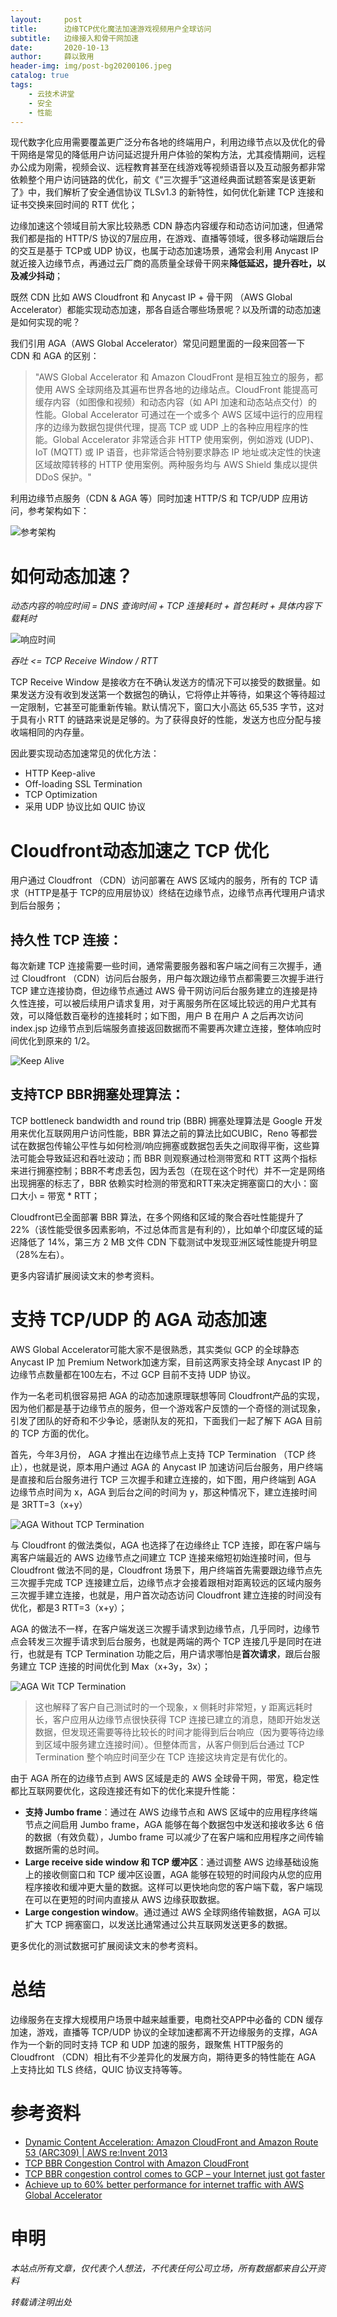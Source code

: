 ```yaml
---
layout:     post
title:      边缘TCP优化魔法加速游戏视频用户全球访问
subtitle:   边缘接入和骨干网加速
date:       2020-10-13
author:     薛以致用
header-img: img/post-bg20200106.jpeg
catalog: true
tags:
    - 云技术讲堂
    - 安全
    - 性能
---
```


现代数字化应用需要覆盖更广泛分布各地的终端用户，利用边缘节点以及优化的骨干网络是常见的降低用户访问延迟提升用户体验的架构方法，尤其疫情期间，远程办公成为刚需，视频会议、远程教育甚至在线游戏等视频语音以及互动服务都非常依赖整个用户访问链路的优化，前文《“三次握手”这道经典面试题答案是该更新了》中，我们解析了安全通信协议 TLSv1.3 的新特性，如何优化新建 TCP 连接和证书交换来回时间的 RTT 优化；

边缘加速这个领域目前大家比较熟悉 CDN 静态内容缓存和动态访问加速，但通常我们都是指的 HTTP/S 协议的7层应用，在游戏、直播等领域，很多移动端跟后台的交互是基于 TCP或 UDP 协议，也属于动态加速场景，通常会利用 Anycast IP 就近接入边缘节点，再通过云厂商的高质量全球骨干网来**降低延迟，提升吞吐，以及减少抖动**；

既然 CDN 比如 AWS Cloudfront 和 Anycast IP + 骨干网 （AWS Global Accelerator）都能实现动态加速，那各自适合哪些场景呢？以及所谓的动态加速是如何实现的呢？

我们引用 AGA（AWS Global Accelerator）常见问题里面的一段来回答一下 CDN 和 AGA 的区别：

> "AWS Global Accelerator 和 Amazon CloudFront 是相互独立的服务，都使用 AWS 全球网络及其遍布世界各地的边缘站点。CloudFront 能提高可缓存内容（如图像和视频）和动态内容（如 API 加速和动态站点交付）的性能。Global Accelerator 可通过在一个或多个 AWS 区域中运行的应用程序的边缘为数据包提供代理，提高 TCP 或 UDP 上的各种应用程序的性能。Global Accelerator 非常适合非 HTTP 使用案例，例如游戏 (UDP)、IoT (MQTT) 或 IP 语音，也非常适合特别要求静态 IP 地址或决定性的快速区域故障转移的 HTTP 使用案例。两种服务均与 AWS Shield 集成以提供 DDoS 保护。"

利用边缘节点服务（CDN & AGA 等）同时加速 HTTP/S 和 TCP/UDP 应用访问，参考架构如下：

![参考架构]({{site.image-srv}}/img/20201013/1.png)

# 如何动态加速？

_动态内容的响应时间 = DNS 查询时间 + TCP 连接耗时 + 首包耗时 + 具体内容下载耗时_

![响应时间]({{site.image-srv}}/img/20201013/2.png)

_吞吐 <= TCP Receive Window / RTT_

TCP Receive Window 是接收方在不确认发送方的情况下可以接受的数据量。如果发送方没有收到发送第一个数据包的确认，它将停止并等待，如果这个等待超过一定限制，它甚至可能重新传输。默认情况下，窗口大小高达 65,535 字节，这对于具有小 RTT 的链路来说是足够的。为了获得良好的性能，发送方也应分配与接收端相同的内存量。

因此要实现动态加速常见的优化方法：

* HTTP Keep-alive
* Off-loading SSL Termination
* TCP Optimization
* 采用 UDP 协议比如 QUIC 协议


# Cloudfront动态加速之 TCP 优化

用户通过 Cloudfront （CDN）访问部署在 AWS 区域内的服务，所有的 TCP 请求（HTTP是基于 TCP的应用层协议）终结在边缘节点，边缘节点再代理用户请求到后台服务；

## **持久性 TCP 连接**：

每次新建 TCP 连接需要一些时间，通常需要服务器和客户端之间有三次握手，通过 Cloudfront （CDN）访问后台服务，用户每次跟边缘节点都需要三次握手进行 TCP 建立连接协商，但边缘节点通过 AWS 骨干网访问后台服务建立的连接是持久性连接，可以被后续用户请求复用，对于离服务所在区域比较远的用户尤其有效，可以降低数百毫秒的连接耗时；如下图，用户 B 在用户 A 之后再次访问 index.jsp 边缘节点到后端服务直接返回数据而不需要再次建立连接，整体响应时间优化到原来的 1/2。

![Keep Alive]({{site.image-srv}}/img/20201013/3.png)

## **支持TCP BBR拥塞处理算法**：

TCP bottleneck bandwidth and round trip (BBR) 拥塞处理算法是 Google 开发用来优化互联网用户访问性能，BBR 算法之前的算法比如CUBIC，Reno 等都尝试在数据包传输公平性与如何检测/响应拥塞或数据包丢失之间取得平衡，这些算法可能会导致延迟和吞吐波动；而 BBR 则观察通过检测带宽和 RTT 这两个指标来进行拥塞控制；BBR不考虑丢包，因为丢包（在现在这个时代）并不一定是网络出现拥塞的标志了，BBR 依赖实时检测的带宽和RTT来决定拥塞窗口的大小：窗口大小 = 带宽 * RTT；

Cloudfront已全面部署 BBR 算法，在多个网络和区域的聚合吞吐性能提升了 22%（该性能受很多因素影响，不过总体而言是有利的），比如单个印度区域的延迟降低了 14%，第三方 2 MB 文件 CDN 下载测试中发现亚洲区域性能提升明显（28%左右）。

更多内容请扩展阅读文末的参考资料。

# 支持 TCP/UDP 的 AGA 动态加速

AWS Global Accelerator可能大家不是很熟悉，其实类似 GCP 的全球静态 Anycast IP 加 Premium Network加速方案，目前这两家支持全球 Anycast IP 的边缘节点数量都在100左右，不过 GCP 目前不支持 UDP 协议。

作为一名老司机很容易把 AGA 的动态加速原理联想等同 Cloudfront产品的实现，因为他们都是基于边缘节点的服务，但一个游戏客户反馈的一个奇怪的测试现象，引发了团队的好奇和不少争论，感谢队友的死扣，下面我们一起了解下 AGA 目前的 TCP 方面的优化。

首先，今年3月份， AGA 才推出在边缘节点上支持 TCP Termination （TCP 终止），也就是说，原本用户通过 AGA 的 Anycast IP 加速访问后台服务，用户终端是直接和后台服务进行 TCP 三次握手和建立连接的，如下图，用户终端到 AGA 边缘节点时间为 x，AGA 到后台之间的时间为 y，那这种情况下，建立连接时间是 3RTT=3（x+y）

![AGA Without TCP Termination]({{site.image-srv}}/img/20201013/4.png)

与 Cloudfront 的做法类似，AGA 也选择了在边缘终止 TCP 连接，即在客户端与离客户端最近的 AWS 边缘节点之间建立 TCP 连接来缩短初始连接时间，但与 Cloudfront 做法不同的是，Cloudfront 场景下，用户终端首先需要跟边缘节点先三次握手完成 TCP 连接建立后，边缘节点才会接着跟相对距离较远的区域内服务三次握手建立连接，也就是，用户首次动态访问 Cloudfront 建立连接的时间没有优化，都是3 RTT=3（x+y）；

AGA 的做法不一样，在客户端发送三次握手请求到边缘节点，几乎同时，边缘节点会转发三次握手请求到后台服务，也就是两端的两个 TCP 连接几乎是同时在进行，也就是有 TCP Termination 功能之后，用户请求哪怕是**首次请求**，跟后台服务建立 TCP 连接的时间优化到 Max（x+3y，3x）；

![AGA Wit TCP Termination]({{site.image-srv}}/img/20201013/5.png)

> 这也解释了客户自己测试时的一个现象，x 侧耗时非常短，y 距离远耗时长，客户应用从边缘节点很快获得 TCP 连接已建立的消息，随即开始发送数据，但发现还需要等待比较长的时间才能得到后台响应（因为要等待边缘到区域中服务建立连接时间）。但整体而言，从客户侧到后台通过 TCP Termination 整个响应时间至少在 TCP 连接这块肯定是有优化的。

由于 AGA 所在的边缘节点到 AWS 区域是走的 AWS 全球骨干网，带宽，稳定性都比互联网要优化，这段连接还有如下的优化来提升性能：

* **支持 Jumbo frame**：通过在 AWS 边缘节点和 AWS 区域中的应用程序终端节点之间启用 Jumbo frame，AGA 能够在每个数据包中发送和接收多达 6 倍的数据（有效负载），Jumbo frame 可以减少了在客户端和应用程序之间传输数据所需的总时间。
* **Large receive side window 和 TCP 缓冲区**：通过调整 AWS 边缘基础设施上的接收侧窗口和 TCP 缓冲区设置，AGA 能够在较短的时间段内从您的应用程序接收和缓冲更大量的数据。这样可以更快地向您的客户端下载，客户端现在可以在更短的时间内直接从 AWS 边缘获取数据。
* **Large congestion window**。通过通过 AWS 全球网络传输数据，AGA 可以扩大 TCP 拥塞窗口，以发送比通常通过公共互联网发送更多的数据。

更多优化的测试数据可扩展阅读文末的参考资料。

# 总结

边缘服务在支撑大规模用户场景中越来越重要，电商社交APP中必备的 CDN 缓存加速，游戏，直播等 TCP/UDP 协议的全球加速都离不开边缘服务的支撑，AGA 作为一个新的同时支持 TCP 和 UDP 加速的服务，跟聚焦 HTTP服务的 Cloudfront （CDN）相比有不少差异化的发展方向，期待更多的特性能在 AGA 上支持比如 TLS 终结，QUIC 协议支持等等。

# 参考资料
* [Dynamic Content Acceleration: Amazon CloudFront and Amazon Route 53 (ARC309) | AWS re:Invent 2013](https://www.youtube.com/watch?v=UiXRVHgQ_Gg)
* [TCP BBR Congestion Control with Amazon CloudFront](https://aws.amazon.com/blogs/networking-and-content-delivery/tcp-bbr-congestion-control-with-amazon-cloudfront)
* [TCP BBR congestion control comes to GCP – your Internet just got faster](https://cloud.google.com/blog/products/gcp/tcp-bbr-congestion-control-comes-to-gcp-your-internet-just-got-faster)
* [Achieve up to 60% better performance for internet traffic with AWS Global Accelerator](https://aws.amazon.com/cn/blogs/networking-and-content-delivery/achieve-up-to-60-better-performance-for-internet-traffic-with-aws-global-accelerator/)

# 申明

_本站点所有文章，仅代表个人想法，不代表任何公司立场，所有数据都来自公开资料_

*转载请注明出处*


